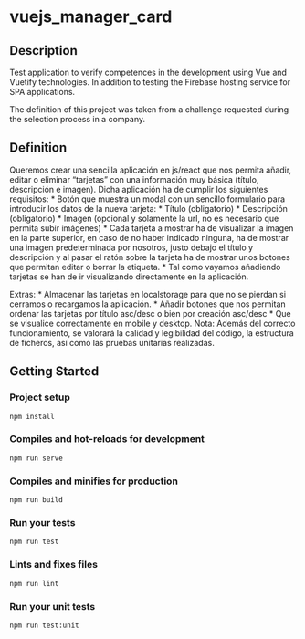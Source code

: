 # vuejs_manager_card

## Description
Test application to verify competences in the development using Vue and Vuetify technologies. In addition to testing the Firebase hosting service for SPA applications.

The definition of this project was taken from a challenge requested during the selection process in a company.

## Definition
Queremos crear una sencilla aplicación en js/react que nos permita añadir, editar o eliminar “tarjetas” con una información muy básica (título, descripción e imagen). Dicha aplicación ha de cumplir los siguientes requisitos:
    * Botón que muestra un modal con un sencillo formulario para introducir los datos de la nueva tarjeta:
        * Título (obligatorio)
        * Descripción (obligatorio)
        * Imagen (opcional y solamente la url, no es necesario que permita subir imágenes)
    * Cada tarjeta a mostrar ha de visualizar la imagen en la parte superior, en caso de no haber indicado ninguna, ha de mostrar una imagen predeterminada por nosotros, justo debajo el título y descripción y al pasar el ratón sobre la tarjeta ha de mostrar unos botones que permitan editar o borrar la etiqueta.
    * Tal como vayamos añadiendo tarjetas se han de ir visualizando directamente en la aplicación.

Extras:
    * Almacenar las tarjetas en localstorage para que no se pierdan si cerramos o recargamos la aplicación.
    * Añadir botones que nos permitan ordenar las tarjetas por título asc/desc o bien por creación asc/desc
    * Que se visualice correctamente en mobile y desktop.
Nota:
Además del correcto funcionamiento, se valorará la calidad y legibilidad del código, la estructura de ficheros, así como las pruebas unitarias realizadas.

## Getting Started

### Project setup
```
npm install
```

### Compiles and hot-reloads for development
```
npm run serve
```

### Compiles and minifies for production
```
npm run build
```

### Run your tests
```
npm run test
```

### Lints and fixes files
```
npm run lint
```

### Run your unit tests
```
npm run test:unit
```
